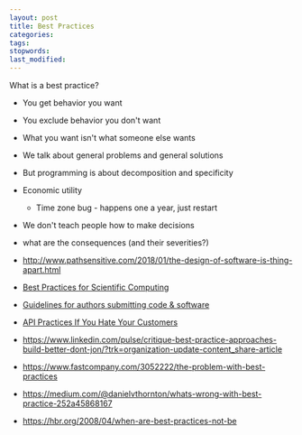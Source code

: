 ```yaml
---
layout: post
title: Best Practices
categories:
tags:
stopwords:
last_modified:
---
```



What is a best practice?

<!--more-->

* You get behavior you want
* You exclude behavior you don't want
* What you want isn't what someone else wants
* We talk about general problems and general solutions
* But programming is about decomposition and specificity
* Economic utility
	* Time zone bug - happens one a year, just restart
* We don't teach people how to make decisions
* what are the consequences (and their severities?)


* http://www.pathsensitive.com/2018/01/the-design-of-software-is-thing-apart.html
* [Best Practices for Scientific Computing](https://journals.plos.org/plosbiology/article?id=10.1371/journal.pbio.1001745)
* [Guidelines for authors submitting code & software](https://www.nature.com/documents/GuidelinesCodePublication.pdf)
* [API Practices If You Hate Your Customers](https://queue.acm.org/detail.cfm?ref=rss&id=3375635)

* https://www.linkedin.com/pulse/critique-best-practice-approaches-build-better-dont-jon/?trk=organization-update-content_share-article
* https://www.fastcompany.com/3052222/the-problem-with-best-practices
* https://medium.com/@danielvthornton/whats-wrong-with-best-practice-252a45868167
* https://hbr.org/2008/04/when-are-best-practices-not-be

